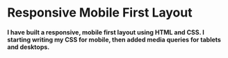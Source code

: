 # Responsive Mobile First Layout

#### I have built a responsive, mobile first layout using HTML and CSS. I starting writing my CSS for mobile, then added media queries for tablets and desktops.
